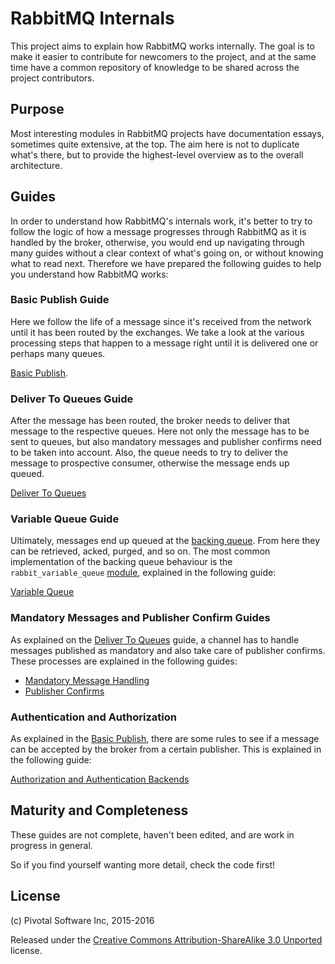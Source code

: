 # RabbitMQ Internals #

This project aims to explain how RabbitMQ works internally. The goal
is to make it easier to contribute for newcomers to the project, and
at the same time have a common repository of knowledge to be shared
across the project contributors.

## Purpose ##

Most interesting modules in RabbitMQ projects have documentation
essays, sometimes quite extensive, at the top. The aim here is not to
duplicate what's there, but to provide the highest-level overview as
to the overall architecture.

## Guides ##

In order to understand how RabbitMQ's internals work, it's better to
try to follow the logic of how a message progresses through
RabbitMQ as it is handled by the broker, otherwise, you would end up
navigating through many guides without a clear context of what's going
on, or without knowing what to read next. Therefore we have prepared
the following guides to help you understand how RabbitMQ works:

### Basic Publish Guide ###

Here we follow the life of a message since it's received from the
network until it has been routed by the exchanges. We take a look at
the various processing steps that happen to a message right until it
is delivered one or perhaps many queues.

[Basic Publish](./basic_publish.md).

### Deliver To Queues Guide ###

After the message has been routed, the broker needs to deliver that
message to the respective queues. Here not only the message has to be
sent to queues, but also mandatory messages and publisher confirms
need to be taken into account. Also, the queue needs to try to deliver
the message to prospective consumer, otherwise the message ends up
queued.

[Deliver To Queues](./deliver_to_queues.md)

### Variable Queue Guide ###

Ultimately, messages end up queued at the
[backing queue](https://github.com/rabbitmq/rabbitmq-common/blob/master/src/rabbit_backing_queue.erl). From
here they can be retrieved, acked, purged, and so on. The most common
implementation of the backing queue behaviour is the
`rabbit_variable_queue`
[module](https://github.com/rabbitmq/rabbitmq-server/blob/master/src/rabbit_variable_queue.erl),
explained in the following guide:

[Variable Queue](./variable_queue.md)

### Mandatory Messages and Publisher Confirm Guides ###

As explained on the [Deliver To Queues](./deliver_to_queues.md) guide,
a channel has to handle messages published as mandatory and also take
care of publisher confirms. These processes are explained in the
following guides:

- [Mandatory Message Handling](./mandatory_message_handling.md)
- [Publisher Confirms](./publisher_confirms.md)

### Authentication and Authorization ###

As explained in the [Basic Publish](./basic_publish.md), there are
some rules to see if a message can be accepted by the broker from a
certain publisher. This is explained in the following guide:

[Authorization and Authentication Backends](./authorization_and_authentication.md)

## Maturity and Completeness

These guides are not complete, haven't been edited, and are work in
progress in general.

So if you find yourself wanting more detail, check the code first!

## License

(c) Pivotal Software Inc, 2015-2016

Released under the
[Creative Commons Attribution-ShareAlike 3.0 Unported](https://creativecommons.org/licenses/by-sa/3.0/)
license.
